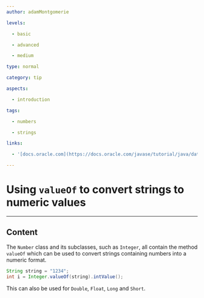 ```yaml
---
author: adamMontgomerie

levels:

  - basic

  - advanced

  - medium

type: normal

category: tip

aspects:

  - introduction

tags:

  - numbers

  - strings

links:

  - '[docs.oracle.com](https://docs.oracle.com/javase/tutorial/java/data/converting.html){website}'

---
```


# Using `valueOf` to convert strings to numeric values

---
## Content

The `Number` class and its subclasses, such as `Integer`, all contain the method `valueOf` which can be used to convert strings containing numbers into a numeric format. 
```java
String string = "1234";
int i = Integer.valueOf(string).intValue();
```
This can also be used for `Double`, `Float`, `Long` and `Short`.